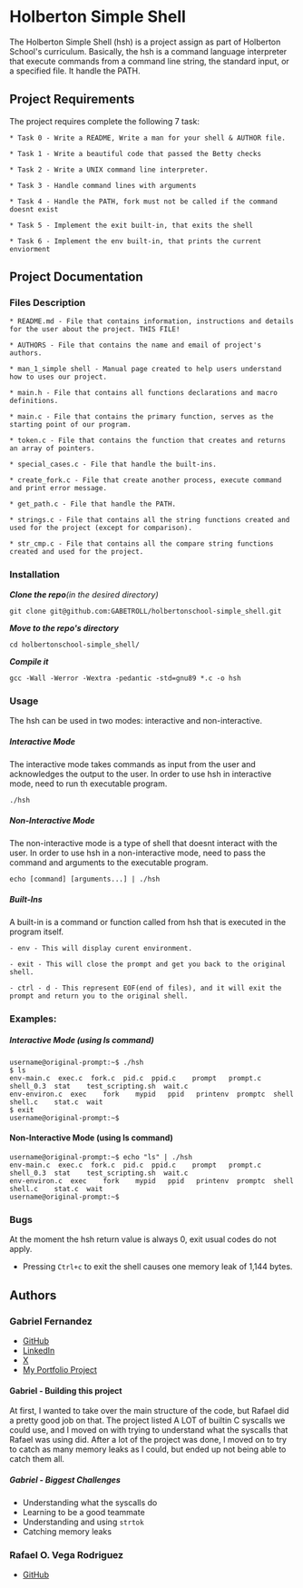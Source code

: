 # Holberton Simple Shell

The Holberton Simple Shell (hsh) is a project assign as part of Holberton School's curriculum. Basically, the hsh is a command language interpreter that execute commands from a command line string, the standard input, or a specified file. It handle the PATH.

## Project Requirements

The project requires complete the following 7 task:

	* Task 0 - Write a README, Write a man for your shell & AUTHOR file.

	* Task 1 - Write a beautiful code that passed the Betty checks

	* Task 2 - Write a UNIX command line interpreter.

	* Task 3 - Handle command lines with arguments

	* Task 4 - Handle the PATH, fork must not be called if the command doesnt exist

	* Task 5 - Implement the exit built-in, that exits the shell

	* Task 6 - Implement the env built-in, that prints the current enviorment

## Project Documentation

### Files Description

	* README.md - File that contains information, instructions and details for the user about the project. THIS FILE!

	* AUTHORS - File that contains the name and email of project's authors.

	* man_1_simple shell - Manual page created to help users understand how to uses our project.

	* main.h - File that contains all functions declarations and macro definitions.

	* main.c - File that contains the primary function, serves as the starting point of our program.

	* token.c - File that contains the function that creates and returns an array of pointers.

	* special_cases.c - File that handle the built-ins.

	* create_fork.c - File that create another process, execute command and print error message.

	* get_path.c - File that handle the PATH.

	* strings.c - File that contains all the string functions created and used for the project (except for comparison).

	* str_cmp.c - File that contains all the compare string functions created and used for the project.

### Installation

***Clone the repo**(in the desired directory)*
```
git clone git@github.com:GABETROLL/holbertonschool-simple_shell.git
```
***Move to the repo's directory***
```
cd holbertonschool-simple_shell/
```
***Compile it***
```
gcc -Wall -Werror -Wextra -pedantic -std=gnu89 *.c -o hsh
```

### Usage

The hsh can be used in two modes: interactive and non-interactive.

##### Interactive Mode
  
  The interactive mode takes commands as input from the user and acknowledges the output to the user. In order to use hsh in interactive mode, need to run th executable program.

```
./hsh
```

##### Non-Interactive Mode
  
  The non-interactive mode is a type of shell that doesnt interact with the user. In order to use hsh in a non-interactive mode, need to pass the command and arguments to the executable program.

```
echo [command] [arguments...] | ./hsh
```

##### Built-Ins
  
  A built-in is a command or function called from hsh that is executed in the program itself.

```
- env - This will display curent environment.

- exit - This will close the prompt and get you back to the original shell.

- ctrl - d - This represent EOF(end of files), and it will exit the prompt and return you to the original shell.
```
### Examples:

##### Interactive Mode (using ls command)
```
username@original-prompt:~$ ./hsh
$ ls
env-main.c  exec.c  fork.c  pid.c  ppid.c    prompt   prompt.c  shell_0.3  stat    test_scripting.sh  wait.c
env-environ.c  exec    fork    mypid   ppid   printenv  promptc  shell     shell.c    stat.c  wait
$ exit
username@original-prompt:~$
```
#### Non-Interactive Mode (using ls command)
```
username@original-prompt:~$ echo "ls" | ./hsh
env-main.c  exec.c  fork.c  pid.c  ppid.c    prompt   prompt.c  shell_0.3  stat    test_scripting.sh  wait.c
env-environ.c  exec    fork    mypid   ppid   printenv  promptc  shell     shell.c    stat.c  wait
username@original-prompt:~$
```
### Bugs
At the moment the hsh return value is always 0, exit usual codes do not apply.

- Pressing ``Ctrl+c`` to exit the shell causes one memory leak of 1,144 bytes.
## Authors
### Gabriel Fernandez
- [GitHub](https://github.com/GABETROLL/)
- [LinkedIn](https://www.linkedin.com/in/gabriel-fernandez-415609278/)
- [X](https://twitter.com/gabe_programs)
- [My Portfolio Project](https://github.com/GABETROLL/Tetris3D/)

#### Gabriel - Building this project
At first, I wanted to take over the main structure of the code, but Rafael did a pretty good job on that. The project listed A LOT of builtin C syscalls we could use, and I moved on with trying to understand what the syscalls that Rafael was using did. After a lot of the project was done, I moved on to try to catch as many memory leaks as I could, but ended up not being able to catch them all.
##### Gabriel - Biggest Challenges
- Understanding what the syscalls do
- Learning to be a good teammate
- Understanding and using ``strtok``
- Catching memory leaks

### Rafael O. Vega Rodriguez
- [GitHub](https://github.com/rvegarodz/)
